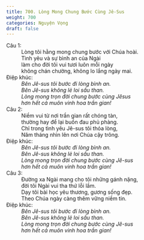 ```yaml
---
title: 700. Lòng Mong Chung Bước Cùng Jê-Sus
weight: 700
categories: Nguyện Vọng
draft: false
---
```

<dl><dt>Câu 1:</dt><dd data-verse="1">Lòng tôi hằng mong chung bước với Chúa hoài. <br/>Tình yêu và sự bình an của Ngài <br/>làm cho đời tôi vui tươi luôn mỗi ngày <br/>không chán chường, không lo lắng ngày mai. </dd><dt>Điệp khúc:</dt><dd data-chorus="1"><em>Bên Jê-sus tôi bước đi lòng bình an. <br/>Bên Jê-sus không lẻ loi sầu than. <br/>Lòng mong trọn đời chung bước cùng Jêsus <br/>hơn hết cả muôn vinh hoa trần gian! </em></dd><dt>Câu 2:</dt><dd data-verse="2">Niềm vui từ nơi trần gian rất chóng tàn, <br/>thường hay để lại buồn đau phủ phàng. <br/>Chỉ trong tình yêu Jê-sus tôi thỏa lòng, <br/>Năm tháng nhìn lên nơi Chúa cậy trông. </dd><dt>Điệp khúc:</dt><dd data-chorus="1"><em>Bên Jê-sus tôi bước đi lòng bình an. <br/>Bên Jê-sus không lẻ loi sầu than. <br/>Lòng mong trọn đời chung bước cùng Jê-sus <br/>hơn hết cả muôn vinh hoa trần gian! </em></dd><dt>Câu 3:</dt><dd data-verse="3">Đường xa Ngài mang cho tôi những gánh nặng, <br/>đời tôi Ngài vui tha thứ lỗi lầm. <br/>Dạy tôi bài học yêu thương, gương sống đẹp. <br/>Theo Chúa ngày càng thêm vững niềm tin. </dd><dt>Điệp khúc:</dt><dd data-chorus="1"><em>Bên Jê-sus tôi bước đi lòng bình an. <br/>Bên Jê-sus không lẻ loi sầu than. <br/>Lòng mong trọn đời chung bước cùng Jê-sus <br/>hơn hết cả muôn vinh hoa trần gian! </em></dd></dl>